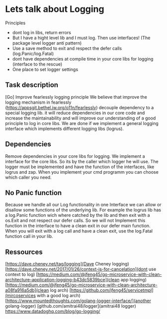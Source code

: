 # Lets talk about Logging

Principles

- dont log in libs, return errors
- But I have a hight level lib and I must log. Then use interfaces! (The package level logger anti pattern)
- Use a save method to exit and respect the defer calls (log.Panic/log.Fatal)
- dont have dependencies at compile time in your core libs for logging (interface to the rescue)
- One place to set logger settings

## Task description

[Go] Improve fearlessly logging principle
We believe that improve the logging mechanism in fearlessly (https://appsgit.bethel.jw.org/o11n/fearlessly) decouple dependency to a special logging lib.
it will reduce dependencies in our core code and increase the maintainability and will improve our understanding of a good principle to log in core libs.
We are done if we implement a general logging interface which implements different logging libs (logrus).

## Dependencies

Remove dependencies in your core libs for logging. We implement a interface for the core libs. So its by the caller which logger he will use.
The logger must be implemented and have the function of the interfaces, like logrus and zap. When you implement your cmd programm you can choose which caller you need.

## No Panic function

Because we handle all our Log functionality in one Interface we can allow or disallow some functions of the underlying lib.
For example the logrus lib has a log.Panic function wich where catched by the lib and then exit with a os.Exit and not respect our defer calls.
So we will not Implement this function in the interface to have a clean exit in our defer main function. When you will exit with a log call and have a clean exit, use the log.Fatal function call in your lib.

## Ressources

[https://dave.cheney.net/tag/logging](Dave Cheney logging)
[https://dave.cheney.net/2017/01/26/context-is-for-cancelation](dont use context to log)
[https://medium.com/@jfeng45/go-microservice-with-clean-architecture-application-logging-b43dc5839bce](clean app logging)
[https://medium.com/@jfeng45/go-microservice-with-clean-architecture-a08fa916a5db](clean log arch)
[https://github.com/jfeng45/servicetmpl](mircoservices with a good log arch)
[https://www.mountedthoughts.com/golang-logger-interface/](another golang-logger)
[github.com/amitrai48/logger](amitrai48 logger)
https://www.datadoghq.com/blog/go-logging/